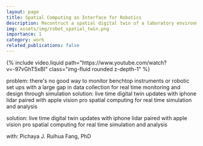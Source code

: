 ```yaml
---
layout: page
title: Spatial Computing as Interface for Robotics
description: Recontruct a spatial digital twin of a laboratory environment for better robotics solution design
img: assets/img/robot_spatial_twin.png
importance: 1
category: work
related_publications: false
---
```


<div class="row mt-3">
    <div class="col-sm mt-3 mt-md-0">
        {% include video.liquid path="https://www.youtube.com/watch?v=-97vGhT5xBI" class="img-fluid rounded z-depth-1" %}
    </div>
</div>

problem: there's no good way to monitor benchtop instruments or robotic set ups with a large gap in data collection for real time monitoring and design through simulation
solution: live time digital twin updates with iphone lidar paired with apple vision pro spatial computing for real time simulation and analysis 

solution: live time digital twin updates with iphone lidar paired with apple vision pro spatial computing for real time simulation and analysis 

with: Pichaya J. Ruihua Fang, PhD 
